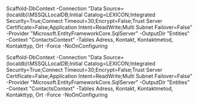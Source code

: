 ﻿Scaffold-DbContext
	-Connection "Data Source=(localdb)\MSSQLLocalDB;Initial Catalog=LEXICON;Integrated Security=True;Connect Timeout=30;Encrypt=False;Trust Server Certificate=False;Application Intent=ReadWrite;Multi Subnet Failover=False"
	-Provider "Microsoft.EntityFrameworkCore.SqlServer"
	-OutputDir "Entities"
	-Context "ContactsContext"
	-Tables Adress, Kontakt, Kontaktmetod, Kontakttyp, Ort
	-Force
	-NoOnConfiguring


Scaffold-DbContext -Connection "Data Source=(localdb)\MSSQLLocalDB;Initial Catalog=LEXICON;Integrated Security=True;Connect Timeout=30;Encrypt=False;Trust Server Certificate=False;Application Intent=ReadWrite;Multi Subnet Failover=False" -Provider "Microsoft.EntityFrameworkCore.SqlServer" -OutputDir "Entities" -Context "ContactsContext" -Tables Adress, Kontakt, Kontaktmetod, Kontakttyp, Ort -Force -NoOnConfiguring
